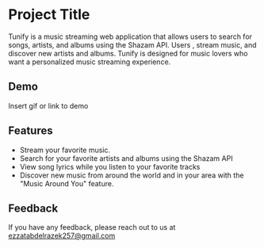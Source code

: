 
# Project Title

Tunify is a music streaming web application that allows users to search for songs, artists, and albums using the Shazam API. Users , stream music, and discover new artists and albums. Tunify is designed for music lovers who want a personalized music streaming experience.

## Demo

Insert gif or link to demo


## Features

- Stream your favorite music.
- Search for your favorite artists and albums using the Shazam API
- View song lyrics while you listen to your favorite tracks
- Discover new music from around the world and in your area with the "Music Around You" feature.


## Feedback

If you have any feedback, please reach out to us at ezzatabdelrazek257@gmail.com

